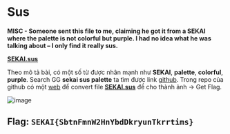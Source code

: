 # Sus
**MISC - Someone sent this file to me, claiming he got it from a SEKAI where the palette is not colorful but purple. I had no idea what he was talking about – I only find it really sus.**

[**SEKAI.sus**](https://github.com/plue0709/Write-Up/blob/main/sekaiCTF/Misc/sus/SEKAI.sus)

Theo mô tả bài, có một số từ được nhân mạnh như **SEKAI**, **palette**, **colorful**, **purple**. Search GG **sekai sus palette** ta tìm được link [github](https://github.com/k0tayan/SekaiSUS2img). Trong repo của github có một [web](https://sekai-sus-2img.vercel.app/) để convert file 
[**SEKAI.sus**](https://github.com/plue0709/Write-Up/blob/main/sekaiCTF/Misc/sus/SEKAI.sus) đề cho thành ảnh -> Get Flag.

![image](https://user-images.githubusercontent.com/80806913/193753462-d3015830-6521-4d54-a753-16a4be368b8e.png)

## Flag: `SEKAI{SbtnFmnW2HnYbdDkryunTkrrtims}`
